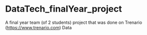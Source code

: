 # DataTech_finalYear_project
A final year team (of 2 students) project that was done on Trenario (https://www.trenario.com) Data
